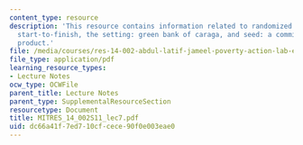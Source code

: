 ```yaml
---
content_type: resource
description: 'This resource contains information related to randomized evaluation
  start-to-finish, the setting: green bank of caraga, and seed: a commitment savings
  product.'
file: /media/courses/res-14-002-abdul-latif-jameel-poverty-action-lab-executive-training-evaluating-social-programs-2011-spring-2011/dc66a41f7ed710cfcece90f0e003eae0_MITRES_14_002S11_lec7.pdf
file_type: application/pdf
learning_resource_types:
- Lecture Notes
ocw_type: OCWFile
parent_title: Lecture Notes
parent_type: SupplementalResourceSection
resourcetype: Document
title: MITRES_14_002S11_lec7.pdf
uid: dc66a41f-7ed7-10cf-cece-90f0e003eae0
---
```

